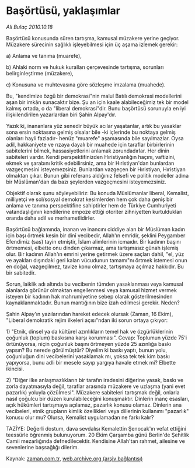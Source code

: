 # Başörtüsü, yaklaşımlar

*Ali Bulaç 2010.10.18*

<td class="news-spot">
<p>Başörtüsü konusunda süren tartışma, kamusal müzakere yerine geçiyor. Müzakere sürecinin sağlıklı işleyebilmesi için üç aşama izlemek gerekir:</p>
<p><p>a) Anlama ve tanıma (muarefe),
<p>b) Ahlaki norm ve hukuk kuralları çerçevesinde tartışma, sorunları belirginleştirme (müzakere),
<p>c) Konusuna ve muhtevasına göre sözleşme imzalama (muahede).
<p>Bu, "kendimize özgü bir demokrasi"nin malul Batılı demokrasi modellerini aşan bir imkân sunacaktır bize. Şu an için kaale alabileceğimiz tek bir model kalmış ortada, o da "liberal demokrasi"dir. Bunu başörtüsü sorunuyla en iyi ilişkilendirilen yazarlardan biri Şahin Alpay'dır.
<p>Yazık ki, inananlara yüz senedir büyük acılar yaşatanlar, artık bu yasaklar sona ersin noktasına gelmiş olsalar bile -ki içlerinde bu noktaya gelmiş olanları hayli fazladır- henüz "muarefe" aşamasında bile sayılmazlar. Oysa adil, hakkaniyete ve rızaya dayalı bir muahede için taraflar birbirlerinin sabitelerini bilmek, hassasiyetlerini anlamak zorundadırlar. Her dinin sabiteleri vardır. Kendi perspektifinizden Hıristiyanlığın haçını, vaftizini, ekmek ve şarabını kritik edebilirsiniz, ama bir Hıristiyan'dan bunlardan vazgeçmesini isteyemezsiniz. Bunlardan vazgeçen bir Hıristiyan, Hıristiyan olmaktan çıkar. Bunun gibi referans aldığınız felsefi ve politik modeller adına bir Müslüman'dan da bazı şeylerden vazgeçmesini isteyemezsiniz.
<p>Objektif olarak şunu söyleyebiliriz: Bu konuda Müslümanlar liberal, Kemalist, milliyetçi ve sol/sosyal demokrat kesimlerden hem çok daha geniş bir anlama ve tanıma perspektifine sahiptirler hem de Türkiye Cumhuriyeti vatandaşlığının kendilerine empoze ettiği otoriter zihniyetten kurtuldukları oranda daha adil ve merhametlidirler.
<p>Başörtüsü bağlamında, inanan ve inancını ciddiye alan bir Müslüman kadın için başı örtmek kesin bir dinî vecibedir, Allah'ın emridir, şeklini Peygamber Efendimiz (sas) tayin etmiştir, İslam alimlerinin icmaıdır. Bir kadının başını örtmemesi, elbette onu dinden çıkarmaz, ama tartışmasız günah işlemiş olur. Bir kadının Allah'ın emrini yerine getirmek üzere saçları dahil, "el, yüz ve ayakları dışındaki geri kalan vücudunun tamamı"nı örtmek istemesi onun en doğal, vazgeçilmez, tavize konu olmaz, tartışmaya açılmaz hakkıdır. Bu bir sabitedir.
<p>Sorun, laiklik adı altında bu vecibenin tümden yasaklanması veya kamusal alanlarda görünür olmaktan engellenmesi veya kamusal hizmet vermek isteyen bir kadının hak mahrumiyetine sebep olarak gösterilmesinden kaynaklanmaktadır. Bunun mantığının bize izah edilmesi gerekir. Neden?
<p>Şahin Alpay'ın yazılarından hareket edecek olursak (Zaman, 16 Ekim), "Liberal demokratik rejim ilkeleri açısı"ndan iki sorun ortaya çıkıyor:
<p>1) "Etnik, dinsel ya da kültürel azınlıkların temel hak ve özgürlüklerinin çoğunluk (toplum) baskısına karşı korunması". Cevap: Toplumun yüzde 75'i örtünüyorsa, niçin çoğunluk başını örtmeyen yüzde 25 azınlığa baskı yapsın? Bu nerede görülmüştür? Diyelim ki baskı yaptı, bunun yolu, çoğunluğun dini vecibelerini yasaklamak mı, yoksa tek tek kim baskı yapıyorsa, bunu adli bir mesele sayıp yargıya havale etmek mi? Elbette ikincisi.
<p>2) "Diğer ilke anlaşmazlıkların bir tarafın iradesini diğerine yasak, baskı ve zorla dayatmasıyla değil, taraflar arasında müzakere ve uzlaşma (yani evet pazarlık) yoluyla çözülmesi". Müzakere sabiteleri tartışmak değil, onlarla nasıl çoğulcu bir düzen kurulabileceğini konuşmaktır. Dinlerin inanç esasları, açık hükümleri tartışmaya açılamaz, pazarlık konusu olamaz. Dinlerin ana vecibeleri, etnik grupların kimlik özellikleri veya dillerinin kullanımı "pazarlık" konusu olur mu? Olursa, Kemalist uygulamadan ne farkı kalır?
<p>TAZİYE: Değerli dostum, dava sevdalısı Kemalettin Şenocak'ın vefat ettiğini teessürle öğrenmiş bulunuyorum. 20 Ekim Çarşamba günü Berlin'de Şehitlik Camii mezarlığında defnedilecektir. Kendisine Allah'tan rahmet, ailesine ve sevenlerine başsağlığı dilerim. </p>
<a href="http://web.archive.org/web/20101130222832/mailto:a.bulac@zaman.com.tr">
</a></p></p></p></p></p></p></p></p></p></p></p></p></td>

Kaynak: [zaman.com.tr](http://zaman.com.tr/yazar.do?yazino=1041479), [web.archive.org (arşiv bağlantısı)](http://web.archive.org/web/20101130222832/http://zaman.com.tr/yazar.do?yazino=1041479)
